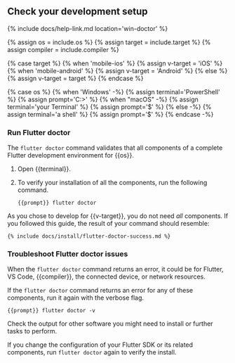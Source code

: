 ## Check your development setup

{% include docs/help-link.md location='win-doctor' %}

{% assign os = include.os %}
{% assign target = include.target %}
{% assign compiler = include.compiler %}

{% case target %}
{% when 'mobile-ios' %}
   {% assign v-target = 'iOS' %}
{% when 'mobile-android' %}
   {% assign v-target = 'Android' %}
{% else %}
   {% assign v-target = target %}
{% endcase %}

{% case os %}
{% when 'Windows' -%}
   {% assign terminal='PowerShell' %}
   {% assign prompt='C:\>' %}
{% when "macOS" -%}
   {% assign terminal='your Terminal' %}
   {% assign prompt='$' %}
{% else -%}
   {% assign terminal='a shell' %}
   {% assign prompt='$' %}
{% endcase -%}

### Run Flutter doctor

The `flutter doctor` command validates that all components of a
complete Flutter development environment for {{os}}.

1. Open {{terminal}}.

1. To verify your installation of all the components,
   run the following command.

   ```terminal
   {{prompt}} flutter doctor
   ```

As you chose to develop for {{v-target}},
you do not need _all_ components.
If you followed this guide, the result of your command should resemble:

```terminal
{% include docs/install/flutter-doctor-success.md %}
```

### Troubleshoot Flutter doctor issues

When the `flutter doctor` command returns an error, it could be for Flutter,
VS Code, {{compiler}}, the connected device, or network resources.

If the `flutter doctor` command returns an error for any of these components,
run it again with the verbose flag.

```terminal
{{prompt}} flutter doctor -v
```

Check the output for other software you might need to install
or further tasks to perform.

If you change the configuration of your Flutter SDK or its related components,
run `flutter doctor` again to verify the install.
